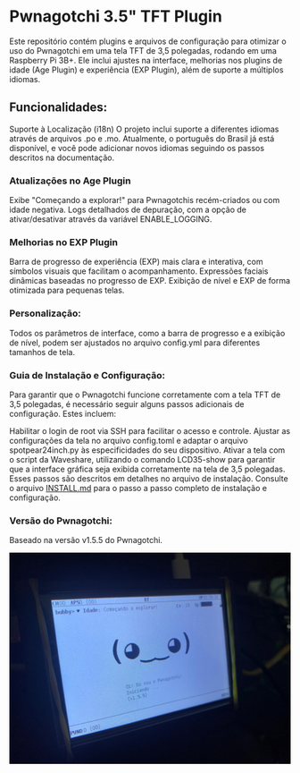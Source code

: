 # Pwnagotchi 3.5" TFT Plugin
Este repositório contém plugins e arquivos de configuração para otimizar o uso do Pwnagotchi em uma tela TFT de 3,5 polegadas, rodando em uma Raspberry Pi 3B+. Ele inclui ajustes na interface, melhorias nos plugins de idade (Age Plugin) e experiência (EXP Plugin), além de suporte a múltiplos idiomas.

## Funcionalidades:
Suporte à Localização (i18n)
O projeto inclui suporte a diferentes idiomas através de arquivos .po e .mo. Atualmente, o português do Brasil já está disponível, e você pode adicionar novos idiomas seguindo os passos descritos na documentação.

### Atualizações no Age Plugin
Exibe "Começando a explorar!" para Pwnagotchis recém-criados ou com idade negativa.
Logs detalhados de depuração, com a opção de ativar/desativar através da variável ENABLE_LOGGING.
### Melhorias no EXP Plugin
Barra de progresso de experiência (EXP) mais clara e interativa, com símbolos visuais que facilitam o acompanhamento.
Expressões faciais dinâmicas baseadas no progresso de EXP.
Exibição de nível e EXP de forma otimizada para pequenas telas.
### Personalização:
Todos os parâmetros de interface, como a barra de progresso e a exibição de nível, podem ser ajustados no arquivo config.yml para diferentes tamanhos de tela.

### Guia de Instalação e Configuração:
Para garantir que o Pwnagotchi funcione corretamente com a tela TFT de 3,5 polegadas, é necessário seguir alguns passos adicionais de configuração. Estes incluem:

Habilitar o login de root via SSH para facilitar o acesso e controle.
Ajustar as configurações da tela no arquivo config.toml e adaptar o arquivo spotpear24inch.py às especificidades do seu dispositivo.
Ativar a tela com o script da Waveshare, utilizando o comando LCD35-show para garantir que a interface gráfica seja exibida corretamente na tela de 3,5 polegadas.
Esses passos são descritos em detalhes no arquivo de instalação. Consulte o arquivo [INSTALL.md](https://github.com/sposito88/pwnagotchi_3.5_TFT/blob/main/INSTALL.md) para o passo a passo completo de instalação e configuração.

### Versão do Pwnagotchi:
Baseado na versão v1.5.5 do Pwnagotchi.

![Descrição da Imagem](./Imagens/01.jpg)



